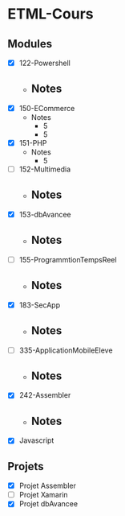 # ETML-Cours
## Modules
- [x] 122-Powershell
  - Notes
    - 
- [x] 150-ECommerce
  - Notes
    - 5
    - 5
- [x] 151-PHP
  - Notes
    - 5
- [ ] 152-Multimedia
  - Notes
    - 
- [x] 153-dbAvancee
  - Notes
    - 
- [ ] 155-ProgrammtionTempsReel
  - Notes
    - 
- [x] 183-SecApp
  - Notes
    - 
- [ ] 335-ApplicationMobileEleve
  - Notes
    - 
- [x] 242-Assembler
  - Notes
    - 
- [x] Javascript
## Projets
- [x] Projet Assembler
- [ ] Projet Xamarin
- [x] Projet dbAvancee
